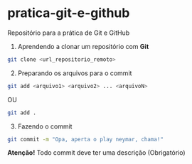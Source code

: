 # pratica-git-e-github
Repositório para a prática de Git e GitHub

1. Aprendendo a clonar um repositório com **Git**

```bash
git clone <url_repositorio_remoto>
```

2. Preparando os arquivos para o commit

```bash
git add <arquivo1> <arquivo2> ... <arquivoN>
```

OU 
```bash
git add .
```

3. Fazendo o commit

```bash
git commit -m "Opa, aperta o play neymar, chama!"
```
**Atenção!** Todo commit deve ter uma descrição (Obrigatório)

   